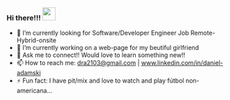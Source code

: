 ### Hi there!!! <img src="https://raw.githubusercontent.com/MartinHeinz/MartinHeinz/master/wave.gif" width="30px">



- 🔭 I’m currently looking for Software/Developer Engineer Job Remote-Hybrid-onsite
- 🌱 I’m currently working on a web-page for my beutiful girlfriend
- 💬 Ask me to connect!! Would love to learn something new!!
- 📫 How to reach me: dra2103@gmail.com | www.linkedin.com/in/daniel-adamski
- ⚡ Fun fact: I have pit/mix and love to watch and play fútbol non-americana...
